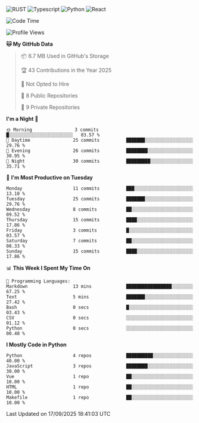 ![RUST](https://img.shields.io/badge/-Rust-141414?style=flat&logo=rust)
![Typescript](https://img.shields.io/badge/-Typescript-141414?style=flat&logo=typescript)
![Python](https://img.shields.io/badge/-Python-141414?style=flat&logo=python)
![React](https://img.shields.io/badge/-React-141414?style=flat&logo=react)

<!--START_SECTION:waka-->
![Code Time](http://img.shields.io/badge/Code%20Time-640%20hrs%207%20mins-blue)

![Profile Views](http://img.shields.io/badge/Profile%20Views-0-blue)

**🐱 My GitHub Data** 

> 📦 6.7 MB Used in GitHub's Storage 
 > 
> 🏆 43 Contributions in the Year 2025
 > 
> 🚫 Not Opted to Hire
 > 
> 📜 8 Public Repositories 
 > 
> 🔑 9 Private Repositories 
 > 
**I'm a Night 🦉** 

```text
🌞 Morning                3 commits           █░░░░░░░░░░░░░░░░░░░░░░░░   03.57 % 
🌆 Daytime                25 commits          ███████░░░░░░░░░░░░░░░░░░   29.76 % 
🌃 Evening                26 commits          ████████░░░░░░░░░░░░░░░░░   30.95 % 
🌙 Night                  30 commits          █████████░░░░░░░░░░░░░░░░   35.71 % 
```
📅 **I'm Most Productive on Tuesday** 

```text
Monday                   11 commits          ███░░░░░░░░░░░░░░░░░░░░░░   13.10 % 
Tuesday                  25 commits          ███████░░░░░░░░░░░░░░░░░░   29.76 % 
Wednesday                8 commits           ██░░░░░░░░░░░░░░░░░░░░░░░   09.52 % 
Thursday                 15 commits          ████░░░░░░░░░░░░░░░░░░░░░   17.86 % 
Friday                   3 commits           █░░░░░░░░░░░░░░░░░░░░░░░░   03.57 % 
Saturday                 7 commits           ██░░░░░░░░░░░░░░░░░░░░░░░   08.33 % 
Sunday                   15 commits          ████░░░░░░░░░░░░░░░░░░░░░   17.86 % 
```


📊 **This Week I Spent My Time On** 

```text
💬 Programming Languages: 
Markdown                 13 mins             █████████████████░░░░░░░░   67.25 % 
Text                     5 mins              ███████░░░░░░░░░░░░░░░░░░   27.42 % 
Bash                     0 secs              █░░░░░░░░░░░░░░░░░░░░░░░░   03.43 % 
CSV                      0 secs              ░░░░░░░░░░░░░░░░░░░░░░░░░   01.12 % 
Python                   0 secs              ░░░░░░░░░░░░░░░░░░░░░░░░░   00.40 % 
```

**I Mostly Code in Python** 

```text
Python                   4 repos             ██████████░░░░░░░░░░░░░░░   40.00 % 
JavaScript               3 repos             ████████░░░░░░░░░░░░░░░░░   30.00 % 
Vue                      1 repo              ██░░░░░░░░░░░░░░░░░░░░░░░   10.00 % 
HTML                     1 repo              ██░░░░░░░░░░░░░░░░░░░░░░░   10.00 % 
Makefile                 1 repo              ██░░░░░░░░░░░░░░░░░░░░░░░   10.00 % 
```




 Last Updated on 17/09/2025 18:41:03 UTC
<!--END_SECTION:waka-->
